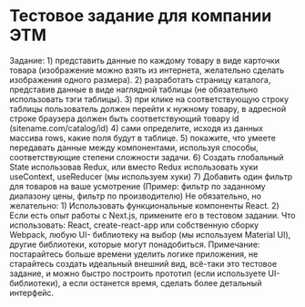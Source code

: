 # Тестовое задание для компании ЭТМ

Задание:
1)
представить данные по каждому товару в виде карточки товара (изображение
можно взять из интернета, желательно сделать изображения одного размера).
2)
разработать страницу каталога, представив данные в виде наглядной таблицы
(не обязательно использовать тэги таблицы).
3)
при клике на соответствующую строку таблицы пользователь должен перейти к
нужному товару, в адресной строке браузера должен быть соответствующий
товару id (sitename.com/catalog/id)
4)
сами определите, исходя из данных массива rows, какие поля будут в таблице.
5)
покажите, что умеете передавать данные между компонентами, используя
способы, соответствующие степени сложности задачи.
6)
Создать глобальный State использовав Redux, или вместо Redux использовать
хуки useContext, useReducer (мы используем хуки)
7)
Добавить один фильтр для товаров на ваше усмотрение (Пример: фильтр по
заданному диапазону цены, фильтр по производителю)
Не обязательно, но желательно:
1)
Использовать функциональные компоненты React.
2)
Если есть опыт работы с Next.js, примените его в тестовом задании.
Что использовать: React, create-react-app или собственную сборку Webpack, любую UI-
библиотеку на выбор (мы используем Material UI), другие библиотеки, которые могут
понадобиться.
Примечание: постарайтесь больше времени уделить логике приложения, не
старайтесь создать идеальный внешний вид, всё-таки это тестовое задание, и можно
быстро построить прототип (если используете UI-библиотеки), а если останется время,
сделать более детальный интерфейс.

